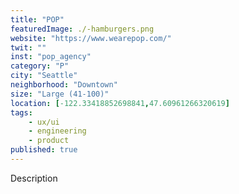 ```yaml
---
title: "POP"
featuredImage: ./-hamburgers.png
website: "https://www.wearepop.com/"
twit: ""
inst: "pop_agency"
category: "P"
city: "Seattle"
neighborhood: "Downtown"
size: "Large (41-100)"
location: [-122.33418852698841,47.60961266320619]
tags:
    - ux/ui
    - engineering
    - product
published: true
---
```


Description
